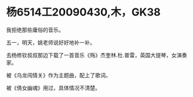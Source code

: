 # 杨6514工20090430,木，GK38

我拒绝那些庸俗的音乐。

五一，明天，姚老师说好好地补一补。

去杨修钦叔叔那边下载了一首音乐《殇》杰奎林.杜.普雷，英国大提琴，女演奏家。

被《乌龙闯情关》作为主题曲，配上了歌词。

被《倩女幽魂》用过，具体情况不清楚。
